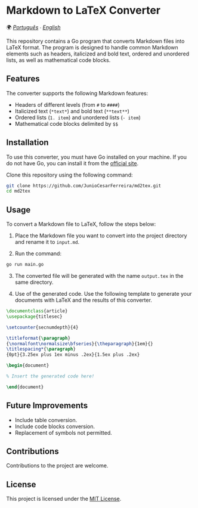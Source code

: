 # Markdown to LaTeX Converter

🌍 *[Português](README.md) ∙ [English](README_en.md)*

This repository contains a Go program that converts Markdown files into LaTeX format. The program is designed to handle common Markdown elements such as headers, italicized and bold text, ordered and unordered lists, as well as mathematical code blocks.

## Features

The converter supports the following Markdown features:

- Headers of different levels (from `#` to `####`)
- Italicized text (`*text*`) and bold text (`**text**`)
- Ordered lists (`1. item`) and unordered lists (`- item`)
- Mathematical code blocks delimited by `$$`

## Installation

To use this converter, you must have Go installed on your machine. If you do not have Go, you can install it from the [official site](https://golang.org/dl/).

Clone this repository using the following command:

```bash
git clone https://github.com/JunioCesarFerreira/md2tex.git
cd md2tex
```

## Usage

To convert a Markdown file to LaTeX, follow the steps below:

1. Place the Markdown file you want to convert into the project directory and rename it to `input.md`.

2. Run the command:

```bash
go run main.go
```

3. The converted file will be generated with the name `output.tex` in the same directory.

4. Use of the generated code. Use the following template to generate your documents with LaTeX and the results of this converter.

```tex
\documentclass{article}
\usepackage{titlesec}

\setcounter{secnumdepth}{4}

\titleformat{\paragraph}
{\normalfont\normalsize\bfseries}{\theparagraph}{1em}{}
\titlespacing*{\paragraph}
{0pt}{3.25ex plus 1ex minus .2ex}{1.5ex plus .2ex}

\begin{document}

% Insert the generated code here!

\end{document}
```

## Future Improvements

- Include table conversion.
- Include code blocks conversion.
- Replacement of symbols not permitted.

## Contributions

Contributions to the project are welcome.

## License

This project is licensed under the [MIT License](LICENSE).